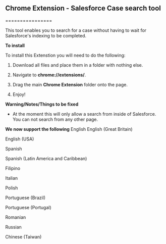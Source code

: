 ## Chrome Extension - Salesforce Case search tool
================

This tool enables you to search for a case without having to wait for Salesforce's indexing to be completed.

**To install**

To install this Extenstion you will need to do the following:

1) Download all files and place them in a folder with nothing else.

2) Navigate to **chrome://extensions/**.

3) Drag the main **Chrome Extension** folder onto the page.

4) Enjoy!

**Warning/Notes/Things to be fixed**

- At the moment this will only allow a search from inside of Salesforce. You can not search from any other page.

**We now support the following**
English
English (Great Britain)

English (USA)

Spanish

Spanish (Latin America and Caribbean)

Filipino

Italian

Polish

Portuguese (Brazil)

Portuguese (Portugal)

Romanian

Russian

Chinese (Taiwan)
